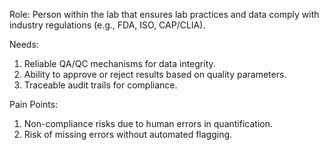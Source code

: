 Role: 
Person within the lab that ensures lab practices and data comply with industry regulations (e.g., FDA, ISO, CAP/CLIA).

Needs:
1. Reliable QA/QC mechanisms for data integrity. 
2. Ability to approve or reject results based on quality parameters.
3. Traceable audit trails for compliance.

Pain Points:
1. Non-compliance risks due to human errors in quantification.
2. Risk of missing errors without automated flagging.